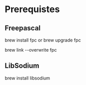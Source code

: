 # Prerequistes 

## Freepascal

brew install fpc
or 
brew upgrade fpc

brew link --overwrite fpc

## LibSodium 

brew install libsodium


